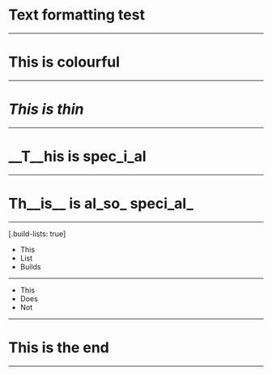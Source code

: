 # Text formatting test

---

# __This is colourful__

---

# _This is thin_

---

# __T__his is spec_i_al

---

# Th__is__ is al_so_ speci_al_

---

[.build-lists: true]

- This
- List
- Builds

---

- This
- Does
- Not

---

# This is the end

---
